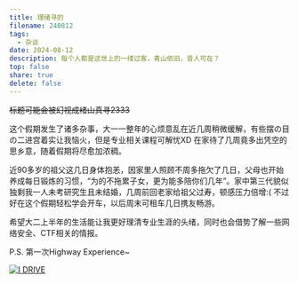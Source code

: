 ```yaml
---    
title: 理绪寻的
filename: 240812
tags:  
  - 杂谈  
date: 2024-08-12  
description: 每个人都是这世上的一缕过客，青山依旧，昔人可在？  
top: false  
share: true  
delete: false  
---
```


~~标题可能会被幻视成绪山真寻2333~~

这个假期发生了诸多杂事，大一一整年的心烦意乱在近几周稍微缓解，有些摆の目の二进宫着实让我恼火，但是专业相关课程可解忧XD 在家待了几周竟多出凭空的思乡意，随着假期将尽愈加浓稠。

近90多岁的祖父这几日身体抱恙，因家里人照顾不周多拖欠了几日，父母也开始养成每日锻炼的习惯，“为的不拖累子女，更为能多陪你们几年”。家中第三代貌似独剩我一人未考研究生且未结婚，几周前回老家给祖父过寿，顿感压力倍增:(
不过好在这个假期轻松学会开车，以后周末可租车几日携友畅游。

希望大二上半年的生活能让我更好理清专业生涯的头绪，同时也会借势了解一些网络安全、CTF相关的情报。

P.S. 第一次Highway Experience~

[![I DRIVE](https://s1.imagehub.cc/images/2024/08/12/c0789240c7e0db62bd0b86fcc454057b.md.jpg)](https://www.imagehub.cc/image/Weixin-Image-20240812154013.bUeaWj)